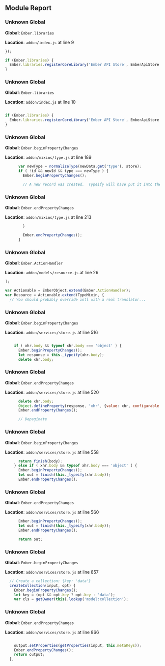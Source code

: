 ## Module Report
### Unknown Global

**Global**: `Ember.libraries`

**Location**: `addon/index.js` at line 9

```js
});

if (Ember.libraries) {
  Ember.libraries.registerCoreLibrary('Ember API Store', EmberApiStore.VERSION);
}
```

### Unknown Global

**Global**: `Ember.libraries`

**Location**: `addon/index.js` at line 10

```js

if (Ember.libraries) {
  Ember.libraries.registerCoreLibrary('Ember API Store', EmberApiStore.VERSION);
}

```

### Unknown Global

**Global**: `Ember.beginPropertyChanges`

**Location**: `addon/mixins/type.js` at line 189

```js
      var newType = normalizeType(newData.get('type'), store);
      if ( !id && newId && type === newType ) {
        Ember.beginPropertyChanges();

        // A new record was created.  Typeify will have put it into the store,
```

### Unknown Global

**Global**: `Ember.endPropertyChanges`

**Location**: `addon/mixins/type.js` at line 213

```js
        }

        Ember.endPropertyChanges();
      }

```

### Unknown Global

**Global**: `Ember.ActionHandler`

**Location**: `addon/models/resource.js` at line 26

```js
];

var Actionable = EmberObject.extend(Ember.ActionHandler);
var Resource = Actionable.extend(TypeMixin, {
  // You should probably override intl with a real translator...
```

### Unknown Global

**Global**: `Ember.beginPropertyChanges`

**Location**: `addon/services/store.js` at line 516

```js

    if ( xhr.body && typeof xhr.body === 'object' ) {
      Ember.beginPropertyChanges();
      let response = this._typeify(xhr.body);
      delete xhr.body;
```

### Unknown Global

**Global**: `Ember.endPropertyChanges`

**Location**: `addon/services/store.js` at line 520

```js
      delete xhr.body;
      Object.defineProperty(response, 'xhr', {value: xhr, configurable: true});
      Ember.endPropertyChanges();

      // Depaginate
```

### Unknown Global

**Global**: `Ember.beginPropertyChanges`

**Location**: `addon/services/store.js` at line 558

```js
      return finish(body);
    } else if ( xhr.body && typeof xhr.body === 'object' ) {
      Ember.beginPropertyChanges();
      let out = finish(this._typeify(xhr.body));
      Ember.endPropertyChanges();
```

### Unknown Global

**Global**: `Ember.endPropertyChanges`

**Location**: `addon/services/store.js` at line 560

```js
      Ember.beginPropertyChanges();
      let out = finish(this._typeify(xhr.body));
      Ember.endPropertyChanges();

      return out;
```

### Unknown Global

**Global**: `Ember.beginPropertyChanges`

**Location**: `addon/services/store.js` at line 857

```js
  // Create a collection: {key: 'data'}
  createCollection(input, opt) {
    Ember.beginPropertyChanges();
    let key = (opt && opt.key ? opt.key : 'data');
    var cls = getOwner(this).lookup('model:collection');
```

### Unknown Global

**Global**: `Ember.endPropertyChanges`

**Location**: `addon/services/store.js` at line 866

```js

    output.setProperties(getProperties(input, this.metaKeys));
    Ember.endPropertyChanges();
    return output;
  },
```
